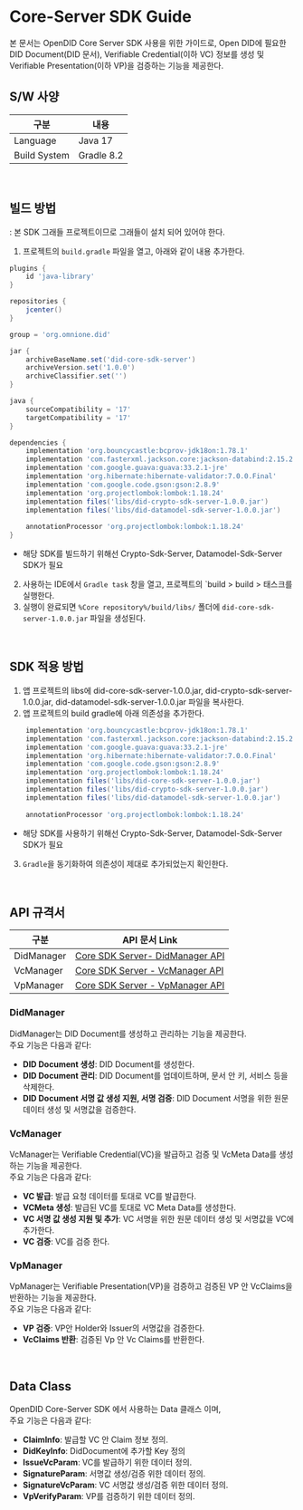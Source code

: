 # Core-Server SDK Guide
본 문서는 OpenDID Core Server SDK 사용을 위한 가이드로, 
Open DID에 필요한 DID Document(DID 문서), Verifiable Credential(이하 VC) 정보를 생성 및 Verifiable Presentation(이하 VP)을 검증하는 기능을 제공한다.


## S/W 사양
| 구분 | 내용                |
|------|----------------------------|
| Language  | Java 17|
| Build System  | Gradle 8.2 |

<br>

## 빌드 방법
: 본 SDK 그래들 프로젝트이므로 그래들이 설치 되어 있어야 한다.
1. 프로젝트의 `build.gradle` 파일을 열고, 아래와 같이 내용 추가한다.
```groovy
plugins {
    id 'java-library'
}

repositories {
    jcenter()
}

group = 'org.omnione.did'

jar {
    archiveBaseName.set('did-core-sdk-server') 
    archiveVersion.set('1.0.0')
    archiveClassifier.set('') 
}

java {
    sourceCompatibility = '17'
    targetCompatibility = '17'
}

dependencies {
    implementation 'org.bouncycastle:bcprov-jdk18on:1.78.1'
    implementation 'com.fasterxml.jackson.core:jackson-databind:2.15.2'
    implementation 'com.google.guava:guava:33.2.1-jre'
    implementation 'org.hibernate:hibernate-validator:7.0.0.Final'
    implementation 'com.google.code.gson:gson:2.8.9'
    implementation 'org.projectlombok:lombok:1.18.24'
    implementation files('libs/did-crypto-sdk-server-1.0.0.jar')
    implementation files('libs/did-datamodel-sdk-server-1.0.0.jar')
	
    annotationProcessor 'org.projectlombok:lombok:1.18.24'
}
```
* 해당 SDK를 빌드하기 위해선 Crypto-Sdk-Server, Datamodel-Sdk-Server SDK가 필요
2. 사용하는 IDE에서 `Gradle task` 창을 열고, 프로젝트의 `build > build > 태스크를 실행한다.
3. 실행이 완료되면 `%Core repository%/build/libs/` 폴더에 `did-core-sdk-server-1.0.0.jar` 파일을 생성된다.

<br>

## SDK 적용 방법
1. 앱 프로젝트의 libs에 did-core-sdk-server-1.0.0.jar, did-crypto-sdk-server-1.0.0.jar, did-datamodel-sdk-server-1.0.0.jar 파일을 복사한다.
2. 앱 프로젝트의 build gradle에 아래 의존성을 추가한다.

```groovy
    implementation 'org.bouncycastle:bcprov-jdk18on:1.78.1'
    implementation 'com.fasterxml.jackson.core:jackson-databind:2.15.2'
    implementation 'com.google.guava:guava:33.2.1-jre'
    implementation 'org.hibernate:hibernate-validator:7.0.0.Final'
    implementation 'com.google.code.gson:gson:2.8.9'
    implementation 'org.projectlombok:lombok:1.18.24'
    implementation files('libs/did-core-sdk-server-1.0.0.jar')
    implementation files('libs/did-crypto-sdk-server-1.0.0.jar')
    implementation files('libs/did-datamodel-sdk-server-1.0.0.jar')
	
    annotationProcessor 'org.projectlombok:lombok:1.18.24'
```
* 해당 SDK를 사용하기 위해선 Crypto-Sdk-Server, Datamodel-Sdk-Server SDK가 필요
3. `Gradle`을 동기화하여 의존성이 제대로 추가되었는지 확인한다.

<br>

## API 규격서
| 구분 | API 문서 Link |
|------|----------------------------|
| DidManager  | [Core SDK Server- DidManager API](../../docs/CORE_SDK_SERVER_API_ko.md) |
| VcManager  | [Core SDK Server - VcManager API](../../docs/CORE_SDK_SERVER_API_ko.md) |
| VpManager  | [Core SDK Server - VpManager API](../../docs/CORE_SDK_SERVER_API_ko.md)  |

### DidManager
DidManager는 DID Document를 생성하고 관리하는 기능을 제공한다.<br>
주요 기능은 다음과 같다:

* <b>DID Document 생성</b>: DID Document를 생성한다.
* <b>DID Document 관리</b>: DID Document를 업데이트하며, 문서 안 키, 서비스 등을 삭제한다.
* <b>DID Document 서명 값 생성 지원, 서명 검증</b>: DID Document 서명을 위한 원문 데이터 생성 및 서명값을 검증한다.
  
### VcManager
VcManager는 Verifiable Credential(VC)을 발급하고 검증 및 VcMeta Data를 생성하는 기능을 제공한다.<br>
주요 기능은 다음과 같다:

* <b>VC 발급</b>: 발급 요청 데이터를 토대로 VC를 발급한다.
* <b>VCMeta 생성</b>: 발급된 VC를 토대로 VC Meta Data를 생성한다.
* <b>VC 서명 값 생성 지원 및 추가</b>: VC 서명을 위한 원문 데이터 생성 및 서명값을 VC에 추가한다.
* <b>VC 검증</b>: VC를 검증 한다.

### VpManager
VpManager는 Verifiable Presentation(VP)을 검증하고 검증된 VP 안 VcClaims을 반환하는 기능을 제공한다.<br>
주요 기능은 다음과 같다:

* <b>VP 검증</b>: VP안 Holder와 Issuer의 서명값을 검증한다.
* <b>VcClaims 반환</b>: 검증된 Vp 안 Vc Claims를 반환한다.

<br/>

## Data Class
OpenDID Core-Server SDK 에서 사용하는 Data 클래스 이며,<br>
주요 기능은 다음과 같다:
* <b>ClaimInfo</b>: 발급할 VC 안 Claim 정보 정의.
* <b>DidKeyInfo</b>: DidDocument에 추가할 Key 정의
* <b>IssueVcParam</b>: VC를 발급하기 위한 데이터 정의.
* <b>SignatureParam</b>: 서명값 생성/검증 위한 데이터 정의.
* <b>SignatureVcParam</b>: VC 서명값 생성/검증 위한 데이터 정의.
* <b>VpVerifyParam</b>: VP를 검증하기 위한 데이터 정의.
